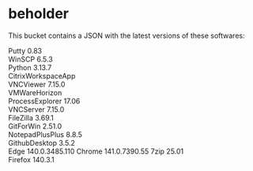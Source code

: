 # beholder
This bucket contains a JSON with the latest versions of these softwares:

Putty              0.83          
WinSCP             6.5.3         
Python             3.13.7        
CitrixWorkspaceApp               
VNCViewer          7.15.0        
VMWareHorizon                    
ProcessExplorer    17.06         
VNCServer          7.15.0        
FileZilla          3.69.1        
GitForWin          2.51.0        
NotepadPlusPlus    8.8.5         
GithubDesktop      3.5.2         
Edge               140.0.3485.110
Chrome             141.0.7390.55 
7zip               25.01         
Firefox            140.3.1         



